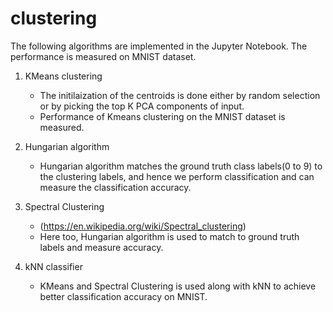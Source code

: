 # clustering

The following algorithms are implemented in the Jupyter Notebook. The performance is measured on MNIST dataset.

1. KMeans clustering
   - The initilaization of the centroids is done either by random selection or by picking the top K PCA components of input.
   - Performance of Kmeans clustering on the MNIST dataset is measured.

2. Hungarian algorithm
   - Hungarian algorithm matches the ground truth class labels(0 to 9) to the clustering labels, and hence we perform classification and can measure the classification accuracy.

3. Spectral Clustering
   - (https://en.wikipedia.org/wiki/Spectral_clustering)
   - Here too, Hungarian algorithm is used to match to ground truth labels and measure accuracy.
   
 4. kNN classifier
    - KMeans and Spectral Clustering is used along with kNN to achieve better classification accuracy on MNIST.
